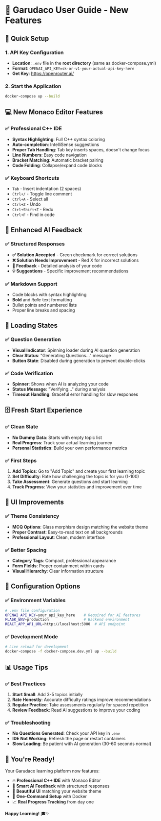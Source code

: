 # 🎯 Garudaco User Guide - New Features

## 🚀 Quick Setup

### 1. **API Key Configuration**
- **Location**: `.env` file in the **root directory** (same as docker-compose.yml)
- **Format**: `OPENAI_API_KEY=sk-or-v1-your-actual-api-key-here`
- **Get Key**: https://openrouter.ai/

### 2. **Start the Application**
```bash
docker-compose up --build
```

## 💻 **New Monaco Editor Features**

### ✅ **Professional C++ IDE**
- **Syntax Highlighting**: Full C++ syntax coloring
- **Auto-completion**: IntelliSense suggestions
- **Proper Tab Handling**: Tab key inserts spaces, doesn't change focus
- **Line Numbers**: Easy code navigation
- **Bracket Matching**: Automatic bracket pairing
- **Code Folding**: Collapse/expand code blocks

### ✅ **Keyboard Shortcuts**
- `Tab` - Insert indentation (2 spaces)
- `Ctrl+/` - Toggle line comment
- `Ctrl+A` - Select all
- `Ctrl+Z` - Undo
- `Ctrl+Shift+Z` - Redo
- `Ctrl+F` - Find in code

## 🤖 **Enhanced AI Feedback**

### ✅ **Structured Responses**
- **✅ Solution Accepted** - Green checkmark for correct solutions
- **❌ Solution Needs Improvement** - Red X for incorrect solutions
- **📝 Feedback** - Detailed analysis of your code
- **💡 Suggestions** - Specific improvement recommendations

### ✅ **Markdown Support**
- Code blocks with syntax highlighting
- **Bold** and *italic* text formatting
- Bullet points and numbered lists
- Proper line breaks and spacing

## 🔄 **Loading States**

### ✅ **Question Generation**
- **Visual Indicator**: Spinning loader during AI question generation
- **Clear Status**: "Generating Questions..." message
- **Button State**: Disabled during generation to prevent double-clicks

### ✅ **Code Verification**
- **Spinner**: Shows when AI is analyzing your code
- **Status Message**: "Verifying..." during analysis
- **Timeout Handling**: Graceful error handling for slow responses

## 🗄️ **Fresh Start Experience**

### ✅ **Clean Slate**
- **No Dummy Data**: Starts with empty topic list
- **Real Progress**: Track your actual learning journey
- **Personal Statistics**: Build your own performance metrics

### ✅ **First Steps**
1. **Add Topics**: Go to "Add Topic" and create your first learning topic
2. **Set Difficulty**: Rate how challenging the topic is for you (1-100)
3. **Take Assessment**: Generate questions and start learning
4. **Track Progress**: View your statistics and improvement over time

## 🎨 **UI Improvements**

### ✅ **Theme Consistency**
- **MCQ Options**: Glass morphism design matching the website theme
- **Proper Contrast**: Easy-to-read text on all backgrounds
- **Professional Layout**: Clean, modern interface

### ✅ **Better Spacing**
- **Category Tags**: Compact, professional appearance
- **Form Fields**: Proper containment within cards
- **Visual Hierarchy**: Clear information structure

## 🔧 **Configuration Options**

### ✅ **Environment Variables**
```bash
# .env file configuration
OPENAI_API_KEY=your_api_key_here    # Required for AI features
FLASK_ENV=production                # Backend environment
REACT_APP_API_URL=http://localhost:5000  # API endpoint
```

### ✅ **Development Mode**
```bash
# Live reload for development
docker-compose -f docker-compose.dev.yml up --build
```

## 📊 **Usage Tips**

### ✅ **Best Practices**
1. **Start Small**: Add 3-5 topics initially
2. **Rate Honestly**: Accurate difficulty ratings improve recommendations
3. **Regular Practice**: Take assessments regularly for spaced repetition
4. **Review Feedback**: Read AI suggestions to improve your coding

### ✅ **Troubleshooting**
- **No Questions Generated**: Check your API key in `.env`
- **IDE Not Working**: Refresh the page or restart containers
- **Slow Loading**: Be patient with AI generation (30-60 seconds normal)

## 🎉 **You're Ready!**

Your Garudaco learning platform now features:
- 🔥 **Professional C++ IDE** with Monaco Editor
- 🤖 **Smart AI Feedback** with structured responses
- 🎨 **Beautiful UI** matching your website theme
- 🚀 **One-Command Setup** with Docker
- 📈 **Real Progress Tracking** from day one

**Happy Learning!** 🎓✨